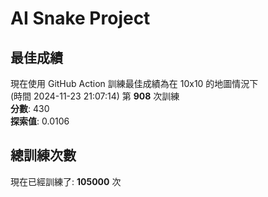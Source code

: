 
# AI Snake Project

## **最佳成績**
現在使用 GitHub Action 訓練最佳成績為在 10x10 的地圖情況下  
(時間 2024-11-23 21:07:14) 第 **908** 次訓練  
**分數**: 430  
**探索值**: 0.0106

## 總訓練次數
現在已經訓練了: **105000** 次
